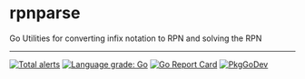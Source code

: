 # rpnparse
Go Utilities for converting infix notation to RPN and solving the RPN


---
[![Total alerts](https://img.shields.io/lgtm/alerts/g/dustinpianalto/rpnparse.svg?logo=lgtm&logoWidth=18)](https://lgtm.com/projects/g/dustinpianalto/rpnparse/alerts/)
[![Language grade: Go](https://img.shields.io/lgtm/grade/go/g/dustinpianalto/rpnparse.svg?logo=lgtm&logoWidth=18)](https://lgtm.com/projects/g/dustinpianalto/rpnparse/context:go)
[![Go Report Card](https://goreportcard.com/badge/github.com/dustinpianalto/rpnparse)](https://goreportcard.com/report/github.com/dustinpianalto/rpnparse)
[![PkgGoDev](https://pkg.go.dev/badge/github.com/dustinpianalto/rpnparse)](https://pkg.go.dev/github.com/dustinpianalto/rpnparse)
